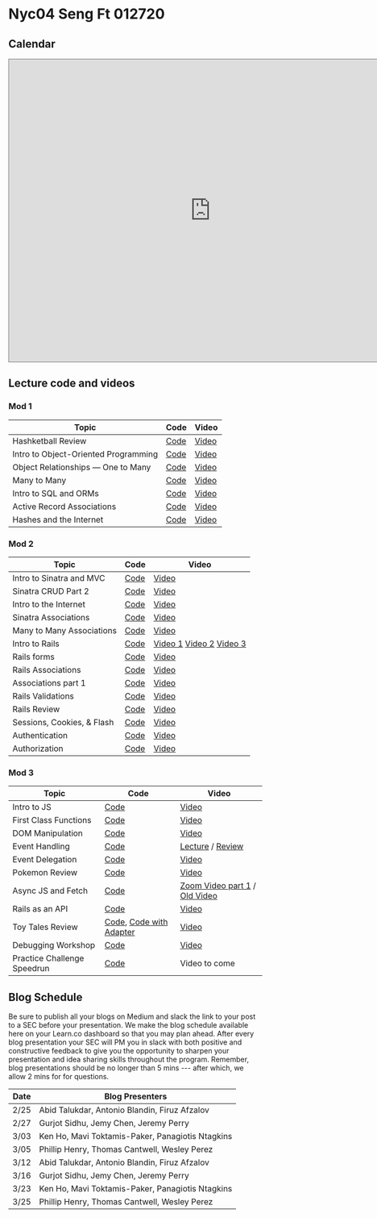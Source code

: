 # Nyc04 Seng Ft 012720

## Calendar

<iframe src="https://calendar.google.com/calendar/embed?height=600&amp;wkst=1&amp;bgcolor=%23ffffff&amp;ctz=America%2FNew_York&amp;src=ZmxhdGlyb25zY2hvb2wuY29tX2JlYXQ4Y3BlbTlwamxyZHRjazk4bW03YXFvQGdyb3VwLmNhbGVuZGFyLmdvb2dsZS5jb20&amp;src=ZmxhdGlyb25zY2hvb2wuY29tX2cwMzNsaGIwbGR0Ymx1ZDA3aGZlaXVsaWJrQGdyb3VwLmNhbGVuZGFyLmdvb2dsZS5jb20&amp;color=%23B08B59&amp;color=%23A87070&amp;mode=WEEK&amp;showTitle=0&amp;showDate=1&amp;showPrint=0&amp;showTabs=1&amp;showCalendars=1" style="border:solid 1px #777" width="800" height="600" frameborder="0" scrolling="no"></iframe>

## Lecture code and videos

### Mod 1
| Topic            | Code                | Video                |
| -----            | ----                | -----                |
| Hashketball Review | [Code][hashketball-code] | [Video][hashketball-video] |
| Intro to Object-Oriented Programming | [Code][intro-object-oriented-programming-code] | [Video][intro-object-oriented-programming-video] |
| Object Relationships — One to Many | [Code][object-relationships-one-many-code] | [Video][object-relationships-one-many-video] |
| Many to Many | [Code][many-to-many-code] | [Video][many-to-many-video] |
| Intro to SQL and ORMs | [Code][intro-sql-orms-code] | [Video][intro-sql-orms-video] |
| Active Record Associations | [Code][active-record-associations-code] | [Video][active-record-associations-video] |
| Hashes and the Internet | [Code][hashes-internet-code] | [Video][hashes-internet-video] |


### Mod 2
| Topic            | Code                | Video                |
| -----            | ----                | -----                |
| Intro to Sinatra and MVC | [Code][intro-to-sinatra-&-mvc-code] | [Video][intro-to-sinatra-&-mvc-video] |
| Sinatra CRUD Part 2 | [Code][sinatra-crud-part-2-code] | [Video][sinatra-crud-part-2-video] |
| Intro to the Internet | [Code][intro-internet-code] | [Video][intro-internet-video] |
| Sinatra Associations | [Code][sinatra-associations-code] | [Video][sinatra-associations-video] |
| Many to Many Associations | [Code][mtm-associations-code] | [Video][mtm-associations-video] |
| Intro to Rails | [Code][intro-to-rails-code]| [Video 1][itr-vid-1] [Video 2][itr-vid-2] [Video 3][itr-vid-3] |
| Rails forms | [Code][rails-forms-code] | [Video][rails-forms-video] |
| Rails Associations | [Code][rails-associations-code] | [Video][rails-associations-video] |
| Associations part 1 | [Code][associations-part-1-code] | [Video][associations-part-1-video] |
| Rails Validations | [Code][rails-validations-code] | [Video][rails-validations-video] |
| Rails Review | [Code][rails-review-code] | [Video][rails-review-video]|
| Sessions, Cookies, & Flash | [Code][sessions-cookies-flash-code] | [Video][sessions-cookies-flash-video] |
| Authentication | [Code][authentication-code] | [Video][authentication-video] |
| Authorization | [Code][authorization-code] | [Video][authorization-video] |


### Mod 3
| Topic            | Code                | Video                |
| -----            | ----                | -----                |
| Intro to JS | [Code](https://github.com/learn-co-students/nyc-dumbo-se-012720/tree/master/17-intro-to-js) | [Video](https://youtu.be/6FlL1ugoAh4) |
| First Class Functions | [Code](https://github.com/learn-co-students/nyc-dumbo-se-012720/tree/master/18-first-class-functions) | [Video](https://youtu.be/BHVtZjR2Q-E) |
| DOM Manipulation | [Code](https://github.com/learn-co-students/nyc-dumbo-se-012720/tree/master/19-dom-manipulation) | [Video](https://youtu.be/6w-zLyE4oYU) |
| Event Handling | [Code](https://github.com/learn-co-students/nyc-dumbo-se-012720/tree/master/20-event-handling) | [Lecture](https://www.youtube.com/watch?v=6Y72fJcSgdk) / [Review](https://youtu.be/KujvaoHtde8) |
| Event Delegation | [Code](https://github.com/learn-co-students/nyc-dumbo-se-012720/tree/master/21-event-delegation) | [Video](https://youtu.be/NvUMtOh6f7M) |
| Pokemon Review | [Code](https://github.com/learn-co-students/nyc-dumbo-se-012720/tree/master/22-pokemon-review) | [Video](https://youtu.be/Of9C0Py2CCg) |
| Async JS and Fetch | [Code](https://github.com/learn-co-students/nyc-dumbo-se-012720/tree/master/23-async-js-and-fetch) | [Zoom Video part 1](https://youtu.be/j42mfldGFHg) / [Old Video](https://www.youtube.com/watch?v=ItmS8woRLBY) |
| Rails as an API | [Code](https://github.com/learn-co-students/nyc-dumbo-se-012720/tree/master/24-rails-as-an-api) | [Video](https://youtu.be/eWHsbilI198) |
| Toy Tales Review | [Code][toy-tales-review-code], [Code with Adapter][toy-tales-with-adapter] | [Video](https://youtu.be/gMQZQiYN80s) |
| Debugging Workshop | [Code](https://github.com/learn-co-students/nyc-dumbo-se-012720/tree/master/25-debugging-workshop) | [Video](https://youtu.be/u3iiGVmOls8) |
| Practice Challenge Speedrun | [Code](https://github.com/learn-co-students/nyc-dumbo-se-012720/tree/master/26-practice-challenge-review) | Video to come |


[hashketball-code]: https://github.com/learn-co-students/nyc-dumbo-se-012720/tree/master/01-hashketball
[hashketball-video]: http://youtu.be/aI6hJ5XQo1U

[object-relationships-one-many-code]: https://github.com/learn-co-students/nyc-dumbo-se-012720/tree/master/03-one-to-many/
[object-relationships-one-many-video]: http://youtu.be/7NtpXGzwri8

[intro-object-oriented-programming-code]: https://github.com/learn-co-students/nyc-dumbo-se-012720/tree/master/02-oo/
[intro-object-oriented-programming-video]: http://youtu.be/oMOFC8kYet0

[many-to-many-code]: https://github.com/learn-co-students/nyc-dumbo-se-012720/tree/master/04-many-to-many/
[many-to-many-video]: http://youtu.be/HDJP7-9sr5Y

[intro-sql-orms-code]: https://github.com/learn-co-students/nyc-dumbo-se-012720/tree/master/05-sql/
[intro-sql-orms-video]: http://youtu.be/8GGbeM87A1s

[active-record-associations-code]: https://github.com/learn-co-students/nyc-dumbo-se-012720/tree/master/07-active-record-associations
[active-record-associations-video]: https://youtu.be/IAsPiyfb7yw

[hashes-internet-code]: https://github.com/learn-co-students/nyc-dumbo-se-012720/tree/master/08-hashes-internet/
[hashes-internet-video]: http://youtu.be/-2ixdqxdbzY

[sinatra-crud-part-2-code]: https://github.com/learn-co-students/nyc-dumbo-se-012720/tree/master/11-rest/
[sinatra-crud-part-2-video]: http://youtu.be/dQsKAAf_mLA

[intro-internet-code]: https://github.com/learn-co-students/nyc-dumbo-se-012720/tree/master/08.5-rack-internet/
[intro-internet-video]: http://youtu.be/BqUvGBTWZjg

[sinatra-associations-code]: https://github.com/learn-co-students/nyc-dumbo-se-012720/tree/master/11-rest/
[sinatra-associations-video]: http://youtu.be/d0S5IeHQ7wY

[rails-associations-code]: https://github.com/learn-co-students/nyc-dumbo-se-012720/tree/master/13-rails-forms/
[rails-associations-video]: http://youtu.be/YuqlMtO_pAU

[associations-part-1-code]: https://github.com/learn-co-students/nyc-dumbo-se-012720/tree/master/14-rails-associations/
[associations-part-1-video]: http://youtu.be/QIsX2qeFRqU

[rails-validations-code]: https://github.com/learn-co-students/nyc-dumbo-se-012720/tree/master/15-rails-validations/
[rails-validations-video]: http://youtu.be/T5T7mHhnq9o

[sessions-cookies-flash-code]: https://github.com/learn-co-students/nyc-dumbo-se-012720?sorry=could

[authentication-code]: https://github.com/learn-co-students/nyc-dumbo-se-012720/tree/master/16-auth/
[authentication-video]: http://youtu.be/xHOZSroejRs

[authorization-code]: https://github.com/learn-co-students/nyc-dumbo-se-012720/tree/master/16-auth/
[authorization-video]: http://youtu.be/5qwKEGXlYp8+not+automatically+find+code&contact=graham&for=help&also=https://www.youtube.com/watch?v=dQw4w9WgXcQ
[sessions-cookies-flash-video]: http://youtu.be/tTVZzHvD2vQ

[intro-to-sinatra-&-mvc-code]: https://github.com/learn-co-students/nyc-dumbo-se-012720/tree/master/09-intro-to-sinatra-and-mvc
[intro-to-sinatra-&-mvc-video]: https://youtu.be/IqKX4ob-Ekk

[mtm-associations-code]: https://github.com/learn-co-students/nyc-dumbo-se-012720/tree/master/11.5-many-to-many
[mtm-associations-video]: https://youtu.be/Or00T-aDSwM

[intro-to-rails-code]: https://github.com/learn-co-students/nyc-dumbo-se-012720/tree/master/12-intro-to-rails
[itr-vid-1]: https://www.youtube.com/watch?v=Yeu945utjqE
[itr-vid-2]: https://youtu.be/TJXO2FhyqyA
[itr-vid-3]: https://www.youtube.com/watch?v=6hDxNp3M7xI

[rails-forms-code]: https://github.com/learn-co-students/nyc-dumbo-se-012720/tree/master/13-rails-forms
[rails-forms-video]: https://youtu.be/lRbdeAIj5S0

[rails-review-code]: https://github.com/NickyEXE/FlunchironSchool/tree/class
[rails-review-video]: https://youtu.be/af-EKivcu6A

[toy-tales-review-code]: https://github.com/NickyEXE/jsdom-toy-tale-dumbo-web-100719/tree/031620-lecture
[toy-tales-with-adapter]: https://github.com/NickyEXE/jsdom-toy-tale-dumbo-web-100719/tree/test-solution-012720


## Blog Schedule

Be sure to publish all your blogs on Medium and slack the link to your post to a SEC before your presentation. We make the blog schedule available here on your Learn.co dashboard so that you may plan ahead. After every blog presentation your SEC will PM you in slack with both positive and constructive feedback to give you the opportunity to sharpen your presentation and idea sharing skills throughout the program. Remember, blog presentations should be no longer than 5 mins --- after which, we allow 2 mins for for questions.

| **Date**      | **Blog Presenters**                                                                                                 |
|-------    |-----------------------------------------------------------------------------------------------------------------------    
|2/25   |Abid Talukdar, Antonio Blandin, Firuz Afzalov
|2/27   |Gurjot Sidhu, Jemy Chen, Jeremy Perry
|3/03   |Ken Ho, Mavi Toktamis-Paker, Panagiotis Ntagkins
|3/05   |Phillip Henry, Thomas Cantwell, Wesley Perez
|3/12    |Abid Talukdar, Antonio Blandin, Firuz Afzalov
|3/16   |Gurjot Sidhu, Jemy Chen, Jeremy Perry
|3/23   |Ken Ho, Mavi Toktamis-Paker, Panagiotis Ntagkins
|3/25   |Phillip Henry, Thomas Cantwell, Wesley Perez

